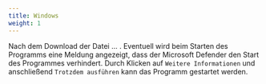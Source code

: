 ```yaml
---
title: Windows
weight: 1
---
```


Nach dem Download der Datei ... . Eventuell wird beim Starten des Programms eine Meldung angezeigt, dass der Microsoft Defender den Start des Programmes verhindert. Durch Klicken auf  `Weitere Informationen` und anschließend `Trotzdem ausführen` kann das Programm gestartet werden.

